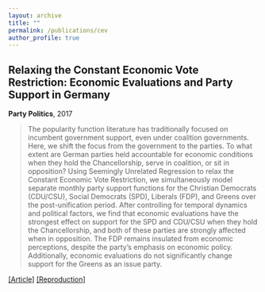 ```yaml
---
layout: archive
title: ""
permalink: /publications/cev
author_profile: true
---
```


## Relaxing the Constant Economic Vote Restriction: Economic Evaluations and Party Support in Germany 

**Party Politics**, 2017

> The popularity function literature has traditionally focused on incumbent government support, even under coalition governments. Here, we shift the focus from the government to the parties. To what extent are German parties held accountable for economic conditions when they hold the Chancellorship, serve in coalition, or sit in opposition? Using Seemingly Unrelated Regression to relax the Constant Economic Vote Restriction, we simultaneously model separate monthly party support functions for the Christian Democrats (CDU/CSU), Social Democrats (SPD), Liberals (FDP), and Greens over the post-unification period. After controlling for temporal dynamics and political factors, we find that economic evaluations have the strongest effect on support for the SPD and CDU/CSU when they hold the Chancellorship, and both of these parties are strongly affected when in opposition. The FDP remains insulated from economic perceptions, despite the party’s emphasis on economic policy. Additionally, economic evaluations do not significantly change support for the Greens as an issue party.

[[Article]](https://doi.org/10.1177/1354068815593458) [[Reproduction]](..//files/WSD-Replication.zip) 
